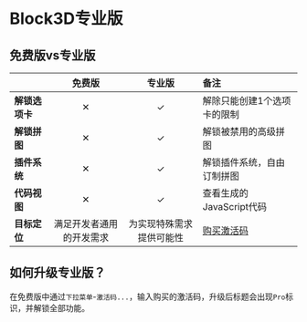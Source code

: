 
# Block3D专业版

## 免费版vs专业版

|              |免费版                   |专业版                       |备注                      |
|:-------------|:----------------------:|:--------------------------:|:-------------------------|
|**解锁选项卡**  |✕                       |✓                           |解除只能创建1个选项卡的限制|
|**解锁拼图**    |✕                       |✓                           |解锁被禁用的高级拼图|
|**插件系统**    |✕                       |✓                           |解锁插件系统，自由订制拼图|
|**代码视图**    |✕                       |✓                           |查看生成的JavaScript代码|
|**目标定位**    |满足开发者通用的开发需求    |为实现特殊需求提供可能性        |[购买激活码][key]      |

[key]: https://shop.zjbku.com/product-category/block3d/

## 如何升级专业版？

在免费版中通过`下拉菜单`-`激活码...`，输入购买的激活码，升级后标题会出现`Pro`标识，并解锁全部功能。


